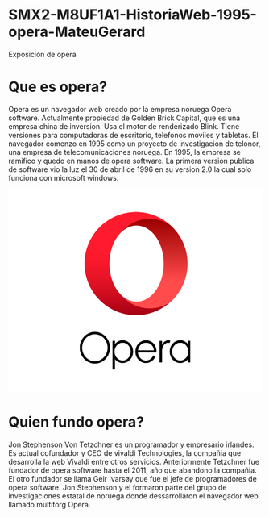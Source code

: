 # SMX2-M8UF1A1-HistoriaWeb-1995-opera-MateuGerard
Exposición de opera
# Que es opera?

Opera es un navegador web creado por la empresa noruega Opera software. Actualmente propiedad de Golden Brick Capital, que es una empresa china de inversion. Usa el motor de renderizado Blink. Tiene versiones para computadoras de escritorio, telefonos moviles y tabletas.
El navegador comenzo en 1995 como un proyecto de investigacion de telonor, una empresa de telecomunicaciones noruega. En 1995, la empresa se ramifico y quedo en manos de opera software. 
La primera version publica de software vio la luz el 30 de abril de 1996 en su version 2.0 la cual solo funciona con microsoft windows.



![opera](https://github.com/gery1810/SMX2-M8UF1A1-HistoriaWeb-1995-opera-MateuGerard/blob/main/logo_opera-nuevo.jpg "opera") 



# Quien fundo opera? 
Jon Stephenson Von Tetzchner es un programador y empresario irlandes. Es actual cofundador y CEO de vivaldi Technologies, la compañia que desarrolla la web Vivaldi entre otros servicios. Anteriormente Tetzchner fue fundador de opera software hasta el 2011, año que abandono la compañia.
El otro fundador se llama Geir Ivarsøy que fue el jefe de programadores de opera software. Jon Stephenson y el formaron parte del grupo de investigaciones estatal de noruega donde dessarrollaron el navegador web llamado multitorg Opera.

